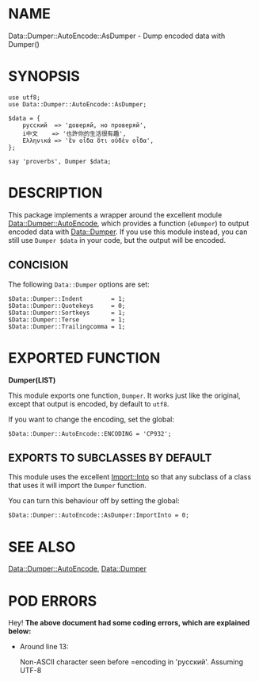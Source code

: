# NAME

Data::Dumper::AutoEncode::AsDumper - Dump encoded data with Dumper()

# SYNOPSIS

    use utf8;
    use Data::Dumper::AutoEncode::AsDumper;

    $data = {
        русский  => 'доверяй, но проверяй',
        i中文    => '也許你的生活很有趣',
        Ελληνικά => 'ἓν οἶδα ὅτι οὐδὲν οἶδα',
    };

    say 'proverbs', Dumper $data;

# DESCRIPTION

This package implements a wrapper around the excellent module
[Data::Dumper::AutoEncode](https://metacpan.org/pod/Data%3A%3ADumper%3A%3AAutoEncode), which provides a function (`eDumper`) to
output encoded data with [Data::Dumper](https://metacpan.org/pod/Data%3A%3ADumper). If you use this module
instead, you can still use `Dumper $data` in your code, but the output
will be encoded.

## CONCISION

The following `Data::Dumper` options are set:

    $Data::Dumper::Indent        = 1;
    $Data::Dumper::Quotekeys     = 0;
    $Data::Dumper::Sortkeys      = 1;
    $Data::Dumper::Terse         = 1;
    $Data::Dumper::Trailingcomma = 1;

# EXPORTED FUNCTION

**Dumper(LIST)**

This module exports one function, `Dumper`. It works just like the
original, except that output is encoded, by default to `utf8`.

If you want to change the encoding, set the global:

    $Data::Dumper::AutoEncode::ENCODING = 'CP932';

## EXPORTS TO SUBCLASSES BY DEFAULT

This module uses the excellent [Import::Into](https://metacpan.org/pod/Import%3A%3AInto) so that any subclass
of a class that uses it will import the `Dumper` function.

You can turn this behaviour off by setting the global:

    $Data::Dumper::AutoEncode::AsDumper:ImportInto = 0;

# SEE ALSO

[Data::Dumper::AutoEncode](https://metacpan.org/pod/Data%3A%3ADumper%3A%3AAutoEncode), [Data::Dumper](https://metacpan.org/pod/Data%3A%3ADumper)

# POD ERRORS

Hey! **The above document had some coding errors, which are explained below:**

- Around line 13:

    Non-ASCII character seen before =encoding in 'русский'. Assuming UTF-8
